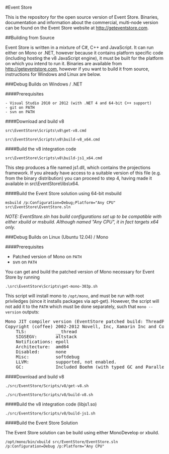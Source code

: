 #Event Store

This is the repository for the open source version of Event Store. Binaries, documentation and information about the commercial, multi-node version can be found on the Event Store website at http://geteventstore.com.

##Building from Source

Event Store is written in a mixture of C#, C++ and JavaScript. It can run either on Mono or .NET, however because it contains platform specific code (including hosting the v8 JavaScript engine), it must be built for the platform on which you intend to run it. Binaries are available from http://geteventstore.com, however if you want to build it from source, instructions for Windows and Linux are below. 

###Debug Builds on Windows / .NET

####Prerequisites

	- Visual Studio 2010 or 2012 (with .NET 4 and 64-bit C++ support)
	- git on PATH
	- svn on PATH

####Download and build v8

	src\EventStore\Scripts\v8\get-v8.cmd 

	src\EventStore\Scripts\v8\build-v8_x64.cmd 

####Build the v8 integration code

	src\EventStore\Scripts\v8\build-js1_x64.cmd 

This step produces a file named js1.dll, which contains the projections framework. If you already have access to a suitable version of this file (e.g. from the binary distribution) you can proceed to step 4, having made it available in src\EventStore\libs\x64.

####Build the Event Store solution using 64-bit msbuild

	msbuild /p:Configuration=Debug;Platform="Any CPU" src\EventStore\EventStore.sln

*NOTE: EventStore.sln has build configurations set up to be compatible with either xbuild or msbuild. Although named "Any CPU", it in fact targets x64 only.*

###Debug Builds on Linux (Ubuntu 12.04) / Mono

####Prerequisites

- Patched version of Mono on `PATH`
- svn on `PATH`

You can get and build the patched version of Mono necessary for Event Store by running

	.\src\EventStore\Scripts\get-mono-303p.sh

This script will install mono to `/opt/mono`, and must be run with root priviledges (since it installs packages via apt-get). However, the script will not add it to the `PATH` which must be done separately, such that `mono --version` outputs:

<pre>
Mono JIT compiler version (EventStore patched build: ThreadPool.c) 3.0.3 ((no/39c48d5 Thu Feb 14 15:56:56 GMT 2013) (EventStore build)
Copyright (coffee) 2002-2012 Novell, Inc, Xamarin Inc and Contributors. www.mono-project.com
	TLS:           __thread
	SIGSEGV:       altstack
	Notifications: epoll
	Architecture:  amd64
	Disabled:      none
	Misc:          softdebug
	LLVM:          supported, not enabled.
	GC:            Included Boehm (with typed GC and Parallel Mark)
</pre>

####Download and build v8 

	./src/EventStore/Scripts/v8/get-v8.sh 
	
	./src/EventStore/Scripts/v8/build-v8.sh 

####Build the v8 integration code (libjs1.so)

	./src/EventStore/Scripts/v8/build-js1.sh 

####Build the Event Store Solution

The Event Store solution can be build using either MonoDevelop or xbuild.

	/opt/mono/bin/xbuild src/EventStore/EventStore.sln /p:Configuration=Debug /p:Platform="Any CPU"
